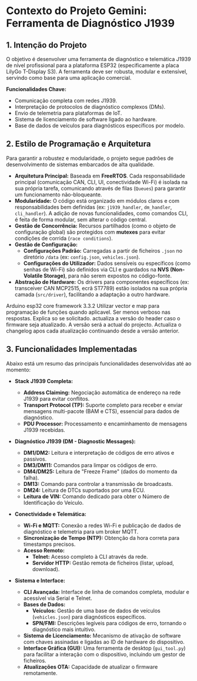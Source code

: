 # Contexto do Projeto Gemini: Ferramenta de Diagnóstico J1939

## 1. Intenção do Projeto

O objetivo é desenvolver uma ferramenta de diagnóstico e telemática J1939 de nível profissional para a plataforma ESP32 (especificamente a placa LilyGo T-Display S3). A ferramenta deve ser robusta, modular e extensível, servindo como base para uma aplicação comercial.

**Funcionalidades Chave:**
- Comunicação completa com redes J1939.
- Interpretação de protocolos de diagnóstico complexos (DMs).
- Envio de telemetria para plataformas de IoT.
- Sistema de licenciamento de software ligado ao hardware.
- Base de dados de veículos para diagnósticos específicos por modelo.

## 2. Estilo de Programação e Arquitetura

Para garantir a robustez e modularidade, o projeto segue padrões de desenvolvimento de sistemas embarcados de alta qualidade.

- **Arquitetura Principal:** Baseada em **FreeRTOS**. Cada responsabilidade principal (comunicação CAN, CLI, UI, conectividade Wi-Fi) é isolada na sua própria tarefa, comunicando através de filas (`Queues`) para garantir um funcionamento não-bloqueante.
- **Modularidade:** O código está organizado em módulos claros e com responsabilidades bem definidas (ex: `j1939_handler`, `dm_handler`, `cli_handler`). A adição de novas funcionalidades, como comandos CLI, é feita de forma modular, sem alterar o código central.
- **Gestão de Concorrência:** Recursos partilhados (como o objeto de configuração global) são protegidos com **mutexes** para evitar condições de corrida (`race conditions`).
- **Gestão de Configuração:**
  - **Configurações Padrão:** Carregadas a partir de ficheiros `.json` no diretório `/data` (ex: `config.json`, `vehicles.json`).
  - **Configurações do Utilizador:** Dados sensíveis ou específicos (como senhas de Wi-Fi) são definidos via CLI e guardados na **NVS (Non-Volatile Storage)**, para não serem expostos no código-fonte.
- **Abstração de Hardware:** Os drivers para componentes específicos (ex: transceiver CAN MCP2515, ecrã ST7789) estão isolados na sua própria camada (`src/driver`), facilitando a adaptação a outro hardware.

Arduino esp32 core framework 3.3.2
Utilizar vector e map para programação de funções quando aplicavel.
Ser menos verboso nas respostas. Explica so se solicitado.
actualiza a versão do header caso o firmware seja atualizado. A versão será a actual do projecto.
Actualiza o changelog apos cada atualização continuando desde a versão anterior.


## 3. Funcionalidades Implementadas

Abaixo está um resumo das principais funcionalidades desenvolvidas até ao momento:

- **Stack J1939 Completa:**
  - **Address Claiming:** Negociação automática de endereço na rede J1939 para evitar conflitos.
  - **Transport Protocol (TP):** Suporte completo para receber e enviar mensagens multi-pacote (BAM e CTS), essencial para dados de diagnóstico.
  - **PDU Processor:** Processamento e encaminhamento de mensagens J1939 recebidas.

- **Diagnóstico J1939 (DM - Diagnostic Messages):**
  - **DM1/DM2:** Leitura e interpretação de códigos de erro ativos e passivos.
  - **DM3/DM11:** Comandos para limpar os códigos de erro.
  - **DM4/DM25:** Leitura de "Freeze Frame" (dados do momento da falha).
  - **DM13:** Comando para controlar a transmissão de broadcasts.
  - **DM24:** Leitura de DTCs suportados por uma ECU.
  - **Leitura de VIN:** Comando dedicado para obter o Número de Identificação do Veículo.

- **Conectividade e Telemática:**
  - **Wi-Fi e MQTT:** Conexão a redes Wi-Fi e publicação de dados de diagnóstico e telemetria para um broker MQTT.
  - **Sincronização de Tempo (NTP):** Obtenção da hora correta para timestamps precisos.
  - **Acesso Remoto:**
    - **Telnet:** Acesso completo à CLI através da rede.
    - **Servidor HTTP:** Gestão remota de ficheiros (listar, upload, download).

- **Sistema e Interface:**
  - **CLI Avançada:** Interface de linha de comandos completa, modular e acessível via Serial e Telnet.
  - **Bases de Dados:**
    - **Veículos:** Gestão de uma base de dados de veículos (`vehicles.json`) para diagnósticos específicos.
    - **SPN/FMI:** Descrições legíveis para códigos de erro, tornando o diagnóstico mais intuitivo.
  - **Sistema de Licenciamento:** Mecanismo de ativação de software com chaves assinadas e ligadas ao ID de hardware do dispositivo.
  - **Interface Gráfica (GUI):** Uma ferramenta de desktop (`gui_tool.py`) para facilitar a interação com o dispositivo, incluindo um gestor de ficheiros.
  - **Atualizações OTA:** Capacidade de atualizar o firmware remotamente.
